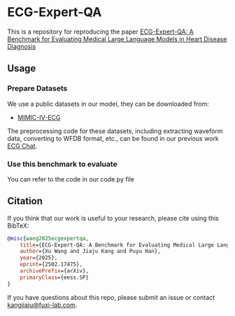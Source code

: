 # ECG-Expert-QA
This is a repository for reproducing the paper [ECG-Expert-QA: A Benchmark for Evaluating Medical Large Language Models in Heart Disease Diagnosis](https://export.arxiv.org/abs/2502.17475)

## Usage
### Prepare Datasets
We use a public datasets in our model, they can be downloaded from:
* [MIMIC-IV-ECG](https://physionet.org/content/mimic-iv-ecg/1.0/)

The preprocessing code for these datasets, including extracting waveform data, converting to WFDB format, etc., can be found in our previous work [ECG Chat](https://github.com/YubaoZhao/ECG-Chat).

### Use this benchmark to evaluate
You can refer to the code in our code.py file

## Citation
If you think that our work is useful to your research, please cite using this BibTeX:
```bibtex
@misc{wang2025ecgexpertqa,
    title={ECG-Expert-QA: A Benchmark for Evaluating Medical Large Language Models in Heart Disease Diagnosis},
    author={Xu Wang and Jiaju Kang and Puyu Han},
    year={2025},
    eprint={2502.17475},
    archivePrefix={arXiv},
    primaryClass={eess.SP}
}
```
If you have questions about this repo, please submit an issue or contact [kangjiaju@fuxi-lab.com](mailto:kangjiaju@fuxi-lab.com).
